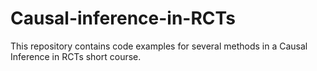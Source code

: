 # Causal-inference-in-RCTs
This repository contains code examples for several methods in a Causal Inference in RCTs short course. 
